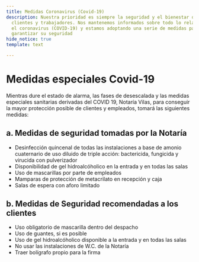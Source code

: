 ```yaml
---
title: Medidas Coronavirus (Covid-19)
description: Nuestra prioridad es siempre la seguridad y el bienestar de todos nuestros
  clientes y trabajadores. Nos mantenemos informados sobre todo lo relacionado con
  el coronavirus (COVID-19) y estamos adoptando una serie de medidas para ayudar a
  garantizar su seguridad
hide_notice: true
template: text

---
```

# Medidas especiales Covid-19

Mientras dure el estado de alarma, las fases de desescalada y  las medidas especiales sanitarias derivadas del COVID 19, Notaría Vilas, para conseguir la mayor protección posible de clientes y empleados, tomará las siguientes medidas:

## a. Medidas de seguridad tomadas por la Notaría

* Desinfección quincenal de todas las instalaciones a base de amonio cuaternario de uso diluido de triple acción: bactericida, fungicida y virucida con pulverizador
* Disponibilidad de gel hidroalcóholico en la entrada y en todas las salas
* Uso de mascarillas por parte de empleados
* Mamparas de protección de metacrilato en recepción y caja
* Salas de espera con aforo limitado

## b. Medidas de Seguridad recomendadas a los clientes

* Uso obligatorio de mascarilla dentro del despacho
* Uso de guantes, si es posible
* Uso de gel hidroalcóholico disponible a la entrada y en todas las salas
* No usar las instalaciones de W.C. de la Notaría
* Traer bolígrafo propio para la firma